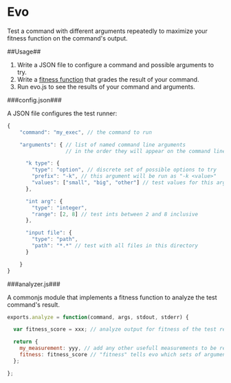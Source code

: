 Evo
==============

Test a command with different arguments repeatedly to maximize your fitness function on the command's output.

##Usage##
1. Write a JSON file to configure a command and possible arguments to try.
2. Write a <a href="http://en.wikipedia.org/wiki/Fitness_function">fitness function</a> that grades the result of your command.
3. Run evo.js to see the results of your command and arguments.

###config.json###

A JSON file configures the test runner:

```javascript
{
    "command": "my_exec", // the command to run

    "arguments": { // list of named command line arguments 
                   // in the order they will appear on the command line

      "k type": {
        "type": "option", // discrete set of possible options to try
        "prefix": "-k", // this argument will be run as "-k <value>"
        "values": ["small", "big", "other"] // test values for this argument
      },

      "int arg": {
        "type": "integer",
        "range": [2, 8] // test ints between 2 and 8 inclusive
      },

      "input file": {
        "type": "path",
        "path": "*.*" // test with all files in this directory
      }

    }
}
```

###analyzer.js###

A commonjs module that implements a fitness function to analyze the test command's result.

```javascript
exports.analyze = function(command, args, stdout, stderr) {

  var fitness_score = xxx; // analyze output for fitness of the test results

  return {
    my_measurement: yyy, // add any other usefull measurements to be recorded in the results
    fitness: fitness_score // "fitness" tells evo which sets of arguments are best
  };

};
```

